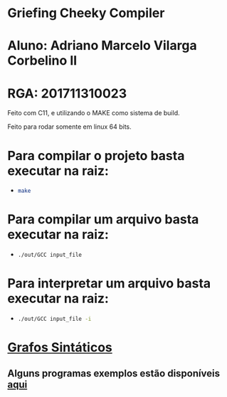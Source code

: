 # Griefing Cheeky Compiler
# Aluno: Adriano Marcelo Vilarga Corbelino II
# RGA: 201711310023

Feito com C11, e utilizando o MAKE como sistema de build.

Feito para rodar somente em linux 64 bits.

# Para compilar o projeto basta executar na raiz:
- ```bash
  make
  ```
# Para compilar um arquivo basta executar na raiz:
- ```bash
  ./out/GCC input_file
  ```
# Para interpretar um arquivo basta executar na raiz:

- ```bash
  ./out/GCC input_file -i
  ```
# [Grafos Sintáticos](./artifacts/syntactic_graphs/syntactic_graphs.md)

## Alguns programas exemplos estão disponíveis [aqui](./tests/inputs/code_generation)
